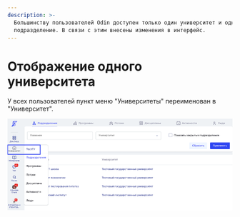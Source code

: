 ```yaml
---
description: >-
  Большинству пользователей Odin доступен только один университет и одно
  подразделение. В связи с этим внесены изменения в интерфейс.
---
```


# Отображение одного университета

У всех пользователей пункт меню "Университеты" переименован в "Университет".

![](<../../.gitbook/assets/image (4) (6).png>)

